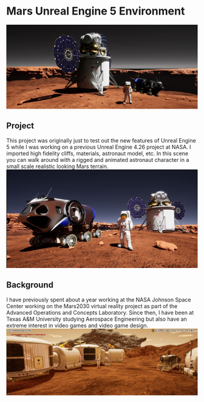 # Mars Unreal Engine 5 Environment
![Alt text](/Pictures/MarsScene.JPG)
## Project
This project was originally just to test out the new features of Unreal Engine 5 while I was working on a previous Unreal Engine 4.26 project at NASA. I imported high fidelity cliffs, materials, astronaut model, etc. In this scene you can walk around with a rigged and animated astronaut character in a small scale realistic looking Mars terrain.
![Alt text](/Pictures/MarsUE5.JPG)
## Background
I have previously spent about a year working at the NASA Johnson Space Center working on the Mars2030 virtual reality project as part of the Advanced Operations and Concepts Laboratory. Since then, I have been at Texas A&M University studying Aerospace Engineering but also have an extreme interest in video games and video game design.
![Alt text](/Pictures/FinalScene.JPG)

